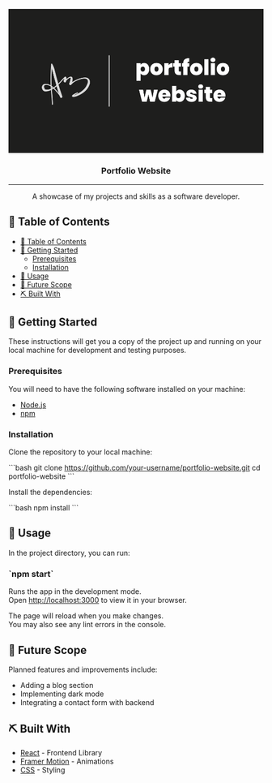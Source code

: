 
<p align="center">
  <a href="" rel="noopener">
    <img src="src\projects\images\portfolio.png" alt="Portfolio Website logo"></a>
</p>
<h3 align="center">Portfolio Website</h3>

---

<p align="center"> A showcase of my projects and skills as a software developer.
</p>

## 📝 Table of Contents

- [📝 Table of Contents](#-table-of-contents)
- [🏁 Getting Started ](#-getting-started-)
  - [Prerequisites](#prerequisites)
  - [Installation](#installation)
- [🎈 Usage ](#-usage-)
- [🚀 Future Scope ](#-future-scope-)
- [⛏️ Built With ](#️-built-with-)

## 🏁 Getting Started <a name = "getting_started"></a>

These instructions will get you a copy of the project up and running on your local machine for development and testing purposes.

### Prerequisites

You will need to have the following software installed on your machine:
- [Node.js](https://nodejs.org/)
- [npm](https://www.npmjs.com/)

### Installation

Clone the repository to your local machine:

\`\`\`bash
git clone https://github.com/your-username/portfolio-website.git
cd portfolio-website
\`\`\`

Install the dependencies:

\`\`\`bash
npm install
\`\`\`

## 🎈 Usage <a name="usage"></a>

In the project directory, you can run:

### \`npm start\`

Runs the app in the development mode.\
Open [http://localhost:3000](http://localhost:3000) to view it in your browser.

The page will reload when you make changes.\
You may also see any lint errors in the console.

## 🚀 Future Scope <a name = "future_scope"></a>

Planned features and improvements include:
- Adding a blog section
- Implementing dark mode
- Integrating a contact form with backend

## ⛏️ Built With <a name = "built_with"></a>

- [React](https://reactjs.org/) - Frontend Library
- [Framer Motion](https://www.framer.com/motion/) - Animations
- [CSS](https://developer.mozilla.org/en-US/docs/Web/CSS) - Styling
